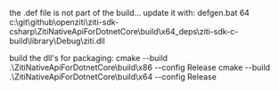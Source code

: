 the .def file is not part of the build... update it with:
defgen.bat 64 c:\git\github\openziti\ziti-sdk-csharp\ZitiNativeApiForDotnetCore\build\x64\_deps\ziti-sdk-c-build\library\Debug\ziti.dll


build the dll's for packaging:
cmake --build .\ZitiNativeApiForDotnetCore\build\x86 --config Release
cmake --build .\ZitiNativeApiForDotnetCore\build\x64 --config Release